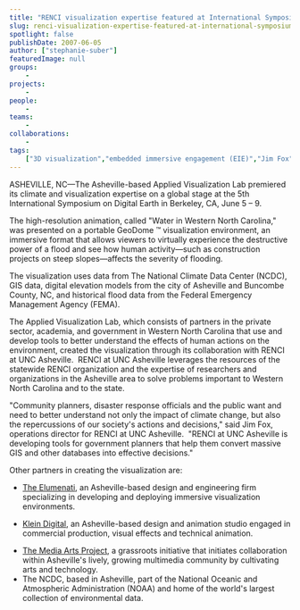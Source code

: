 ```yaml
---
title: "RENCI visualization expertise featured at International Symposium on Digital Earth"
slug: renci-visualization-expertise-featured-at-international-symposium-on-digital-earth
spotlight: false
publishDate: 2007-06-05
author: ["stephanie-suber"]
featuredImage: null
groups:
    - 
projects:
    - 
people:
    - 
teams: 
    - 
collaborations:
    - 
tags:
    ["3D visualization","embedded immersive engagement (EIE)","Jim Fox","National Oceanic and Atmospheric Administration (NOAA)"]
---
```

ASHEVILLE, NC—The Asheville-based Applied Visualization Lab premiered its climate and visualization expertise on a global stage at the 5th International Symposium on Digital Earth in Berkeley, CA, June 5 – 9.



The high-resolution animation, called "Water in Western North Carolina," was presented on a portable GeoDome ™ visualization environment, an immersive format that allows viewers to virtually experience the destructive power of a flood and see how human activity—such as construction projects on steep slopes—affects the severity of flooding.

The visualization uses data from The National Climate Data Center (NCDC), GIS data, digital elevation models from the city of Asheville and Buncombe County, NC, and historical flood data from the Federal Emergency Management Agency (FEMA).

The Applied Visualization Lab, which consists of partners in the private sector, academia, and government in Western North Carolina that use and develop tools to better understand the effects of human actions on the environment, created the visualization through its collaboration with RENCI at UNC Asheville.  RENCI at UNC Asheville leverages the resources of the statewide RENCI organization and the expertise of researchers and organizations in the Asheville area to solve problems important to Western North Carolina and to the state.

"Community planners, disaster response officials and the public want and need to better understand not only the impact of climate change, but also the repercussions of our society's actions and decisions," said Jim Fox, operations director for RENCI at UNC Asheville.  "RENCI at UNC Asheville is developing tools for government planners that help them convert massive GIS and other databases into effective decisions."

Other partners in creating the visualization are:
<ul type="disc">
 	<li><a href="http://www.elumenati.com/" target="_blank" rel="noopener">The Elumenati</a>, an Asheville-based design and engineering firm specializing in developing and deploying immersive visualization environments.</li>
</ul>
<ul type="disc">
 	<li><a href="http://www.kleindigital.com/" target="_blank" rel="noopener">Klein Digital</a>, an Asheville-based design and animation studio engaged in commercial production, visual effects and technical animation.</li>
</ul>
<ul type="disc">
 	<li><a href="http://www.themap.org/" target="_blank" rel="noopener">The Media Arts Project</a>, a grassroots initiative that initiates collaboration within Asheville's lively, growing multimedia community by cultivating arts and technology.</li>
 	<li>The NCDC, based in Asheville, part of the National Oceanic and Atmospheric Administration (NOAA) and home of the world's largest collection of environmental data.</li>
</ul>
